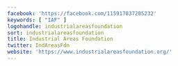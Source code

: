```yaml
---
facebook: 'https://facebook.com/115917837205232'
keywords: [ "IAF" ]
logohandle: industrialareasfoundation
sort: industrialareasfoundation
title: Industrial Areas Foundation
twitter: IndAreasFdn
website: 'https://www.industrialareasfoundation.org/'
---
```

